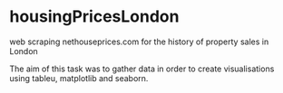 # housingPricesLondon
web scraping nethouseprices.com for the history of property sales in London

The aim of this task was to gather data in order to create visualisations using tableu, matplotlib and seaborn.
